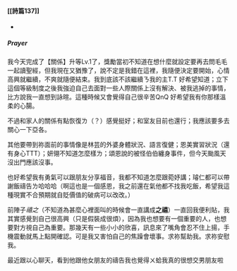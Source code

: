 #### [[詩篇137]]


-
##### Prayer

我今天完成了【關係】升等Lv.1了，獎勵當初不知道在想什麼就設定要再去問毛毛一起讀聖經，但我現在又猶豫了，說不定是我錯在這裡，我隨便決定要開始，心情高興就繼續，不爽就隨便結束。我到底該不該繼續ㄋ我的主T.T 好希望知道；立下這個等級制度之後我強迫自己去面對一些人際關係上沒有解決、被我逃掉的事情，比方說我一直想到詠暄。這種時候又會覺得自己很辛苦QnQ 好希望我有你那樣溫柔的心腸。

不過和家人的關係有點恢復ㄌ（？）感覺挺好；和室友目前也還行；我應該要多去關心一下亞各。

其他要帶到祢面前的事情像是林芸的外婆身體狀況、語言復健；恩美實習狀況（還有身心TTT）；妍翎不知道怎麼樣ㄌ；頌恩說的被怪伯伯纏身事件，但今天颱風天沒出門應該沒事。

也好希望我有勇氣可以跟朋友分享福音，我都不知道怎麼跟菀妤講；璿仁都可以帶謝飯禱告ㄌ哈哈哈（啊這也是一個感恩，我之前還在氣他都不找我吃飯，希望我這種現實不合預期就自貶價值的破病可以改改。）

前陣子*禧之*（不知道為甚麼心裡面叫的時候會一直講成**之禧**）一直回我便利貼，我其實感覺到自己很高興（只是假裝成很煩），因為我也想要有一個重要的人，也想要對方視自己為重要。那幾天有一些小小的欣喜，訊息來了嘴角會忍不住上揚，手機震動就馬上點開確認。可是我又害怕自己的焦躁會壞事。求祢幫助我。求祢安慰我。

最近跟以心聊天，看到他跟他女朋友的禱告我也覺得ㄨ蛤我真的很想交男朋友啦